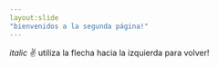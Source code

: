 ```yaml
---
layout:slide
"bienvenidos a la segunda página!"
---
```

*italic*  :v:
utiliza la flecha hacia la izquierda para volver!
